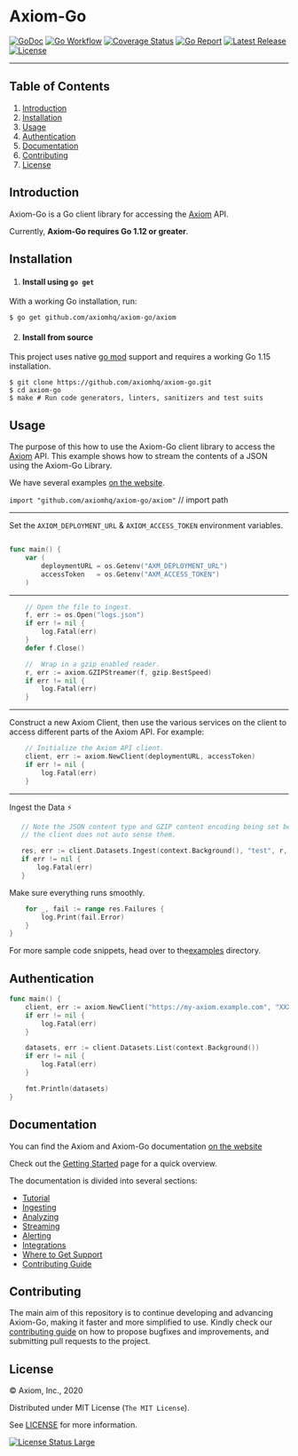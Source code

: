 # Axiom-Go

[![GoDoc][godoc_badge]][godoc]
[![Go Workflow][go_workflow_badge]][go_workflow]
[![Coverage Status][coverage_badge]][coverage]
[![Go Report][report_badge]][report]
[![Latest Release][release_badge]][release]
[![License][license_badge]][license]

--------

## Table of Contents

1. [Introduction](#introduction)
1. [Installation](#Installation)
1. [Usage](#usage)
1. [Authentication](#authentication)
1. [Documentation](#documentation)
1. [Contributing](#contributing)
1. [License](#license)

## Introduction

Axiom-Go is a Go client library for accessing the [Axiom](https://www.axiom.co/)
API.

Currently, **Axiom-Go requires Go 1.12 or greater**.

## Installation

1. #### Install using `go get`

With a working Go installation, run:

```shell
$ go get github.com/axiomhq/axiom-go/axiom
```

2.  #### Install from source

This project uses native
[go mod](https://golang.org/cmd/go/#hdr-Module_maintenance) support and requires
a working Go 1.15 installation.

```shell
$ git clone https://github.com/axiomhq/axiom-go.git
$ cd axiom-go
$ make # Run code generators, linters, sanitizers and test suits
```

## Usage

The purpose of this how to use the Axiom-Go client library to access the
[Axiom](https://www.axiom.co/) API. This example shows how to stream the
contents of a JSON using the Axiom-Go Library.

We have several examples [on the website](https://docs.axiom.co/).

`import "github.com/axiomhq/axiom-go/axiom"` // import path

------

Set the `AXIOM_DEPLOYMENT_URL` & `AXIOM_ACCESS_TOKEN` environment variables.

```go

func main() {
	var (
		deploymentURL = os.Getenv("AXM_DEPLOYMENT_URL")
		accessToken   = os.Getenv("AXM_ACCESS_TOKEN")
	)
```

----

```go
	// Open the file to ingest.
	f, err := os.Open("logs.json")
	if err != nil {
		log.Fatal(err)
	}
	defer f.Close()

	//  Wrap in a gzip enabled reader.
	r, err := axiom.GZIPStreamer(f, gzip.BestSpeed)
	if err != nil {
		log.Fatal(err)
    }
```

------

Construct a new Axiom Client, then use the various services on the client to
access different parts of the Axiom API. For example:

```go
    // Initialize the Axiom API client.
	client, err := axiom.NewClient(deploymentURL, accessToken)
	if err != nil {
		log.Fatal(err)
    }
```

----

 Ingest the Data ⚡

 ```go
	// Note the JSON content type and GZIP content encoding being set because
	// the client does not auto sense them.

	res, err := client.Datasets.Ingest(context.Background(), "test", r, axiom.JSON, axiom.GZIP, axiom.IngestOptions{})
	if err != nil {
		log.Fatal(err)
    }
```

Make sure everything runs smoothly.

```go
	for _, fail := range res.Failures {
		log.Print(fail.Error)
	}
}
```

For more sample code snippets, head over to the[examples](examples) directory.

## Authentication

```go
func main() {
	client, err := axiom.NewClient("https://my-axiom.example.com", "XXXXXXXX-XXXX-XXXX-XXXX-XXXXXXXXXXXX")
	if err != nil {
		log.Fatal(err)
	}

	datasets, err := client.Datasets.List(context.Background())
	if err != nil {
		log.Fatal(err)
	}

	fmt.Println(datasets)
}
```

## Documentation

You can find the Axiom and Axiom-Go documentation
[on the website](https://docs.axiom.co/)

Check out the [Getting Started](https://docs.axiom.co/) page for a quick
overview.

The documentation is divided into several sections:

- [Tutorial](https://docs.axiom.co/getting-started/)
- [Ingesting](https://docs.axiom.co/usage/ingest/)
- [Analyzing](https://docs.axiom.co/usage/analyze/)
- [Streaming](https://docs.axiom.co/usage/stream/)
- [Alerting](https://docs.axiom.co/usage/alerts/)
- [Integrations](https://docs.axiom.co/usage/integrations/)
- [Where to Get Support](axiom.co/community)
- [Contributing Guide](https://docs.axiom.co/how-to-contribute/)

## Contributing

The main aim of this repository is to continue developing and advancing
Axiom-Go, making it faster and more simplified to use. Kindly check our
[contributing guide](https://github.com/axiomhq/axiom-go/blob/main/Contributing.md)
on how to propose bugfixes and improvements, and submitting pull requests to the
project.

## License

&copy; Axiom, Inc., 2020

Distributed under MIT License (`The MIT License`).

See [LICENSE](LICENSE) for more information.

[![License Status Large][license_status_badge]][license_status]

<!-- Badges -->

[godoc]: https://github.com/axiomhq/axiom-go/axiom
[godoc_badge]: https://img.shields.io/badge/godoc-reference-blue.svg?style=flat-square&dummy=unused
[go_workflow]: https://github.com/axiomhq/axiom-go/actions?query=workflow%3Ago
[go_workflow_badge]: https://img.shields.io/github/workflow/status/axiomhq/axiom-go/go?style=flat-square&dummy=unused
[coverage]: https://codecov.io/gh/axiomhq/axiom-go
[coverage_badge]: https://img.shields.io/codecov/c/github/axiomhq/axiom-go.svg?style=flat-square&dummy=unused
[report]: https://goreportcard.com/report/github.com/axiomhq/axiom-go
[report_badge]: https://goreportcard.com/badge/github.com/axiomhq/axiom-go?style=flat-square&dummy=unused
[release]: https://github.com/axiomhq/axiom-go/releases/latest
[release_badge]: https://img.shields.io/github/release/axiomhq/axiom-go.svg?style=flat-square&dummy=unused
[license]: https://opensource.org/licenses/MIT
[license_badge]: https://img.shields.io/github/license/axiomhq/axiom-go.svg?color=blue&style=flat-square&dummy=unused
[license_status]: https://app.fossa.com/projects/git%2Bgithub.com%2Faxiomhq%2Faxiom-go
[license_status_badge]: https://app.fossa.com/api/projects/git%2Bgithub.com%2Faxiomhq%2Faxiom-go.svg?type=large&dummy=unused

